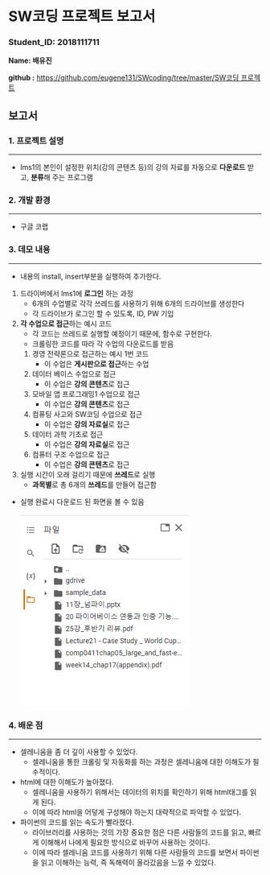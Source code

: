 # SW코딩 프로젝트 보고서

### Student_ID: 2018111711

**Name: 배유진**

**github :** [https://github.com/eugene131/SWcoding/tree/master/SW코딩 프로젝트](https://github.com/eugene131/SWcoding/tree/master/SW%E1%84%8F%E1%85%A9%E1%84%83%E1%85%B5%E1%86%BC%20%E1%84%91%E1%85%B3%E1%84%85%E1%85%A9%E1%84%8C%E1%85%A6%E1%86%A8%E1%84%90%E1%85%B3)

## 보고서

### 1. 프로젝트 설명

---

- lms1의 본인이 설정한 위치(강의 콘텐츠 등)의 강의 자료를 자동으로 **다운로드** 받고, **분류**해 주는 프로그램

### 2. 개발 환경

---

- 구글 코랩

### 3. 데모 내용

---

- 내용의 install, insert부분을 실행하여 추가한다.
1. 드라이버에서 lms1에 **로그인** 하는 과정
    - 6개의 수업별로 각각 쓰레드를 사용하기 위해 6개의 드라이브를 생성한다
    - 각 드라이브가 로그인 할 수 있도록, ID, PW 기입
2. **각 수업으로 접근**하는 예시 코드
    - 각 코드는 쓰레드로 실행할 예정이기 때문에, 함수로 구현한다.
    - 크롤링한 코드를 따라 각 수업의 다운로드를 받음
    1. 경영 전략론으로 접근하는 예시 1번 코드
        - 이 수업은 **게시판으로 접근**하는 수업
    2. 데이터 베이스 수업으로 접근
        - 이 수업은 **강의 콘텐츠**로 접근
    3. 모바일 앱 프로그래밍1 수업으로 접근
        - 이 수업은 **강의 콘텐츠**로 접근
    4. 컴퓨팅 사고와 SW코딩 수업으로 접근
        - 이 수업은 **강의 자료실**로 접근
    5. 데이터 과학 기초로 접근
        - 이 수업은 **강의 자료실**로 접근
    6. 컴퓨터 구조 수업으로 접근
        - 이 수업은 **강의 콘텐츠**로 접근
3. 실행 시간이 오래 걸리기 때문에 **쓰레드**로 실행
    - **과목별**로 총 6개의 **쓰레드**를 만들어 접근함
- 실행 완료시 다운로드 된 화면을 볼 수 있음
    
    ![Untitled](SW%E1%84%8F%E1%85%A9%E1%84%83%E1%85%B5%E1%86%BC%20%E1%84%91%E1%85%B3%E1%84%85%E1%85%A9%E1%84%8C%E1%85%A6%E1%86%A8%E1%84%90%E1%85%B3%20%E1%84%87%E1%85%A9%E1%84%80%E1%85%A9%E1%84%89%E1%85%A5%209bb3e7d3f0aa41f1acc8ac866e84f277/Untitled.png)
    

### 4. 배운 점

---

- 셀레니움을 좀 더 깊이 사용할 수 있었다.
    - 셀레니움을 통한 크롤링 및 자동화를 하는 과정은 셀레니움에 대한 이해도가 필수적이다.
- html에 대한 이해도가 높아졌다.
    - 셀레니움을 사용하기 위해서는 데이터의 위치를 확인하기 위해 html태그를 읽게 된다.
    - 이에 따라 html을 어덯게 구성해야 하는지 대략적으로 파악할 수 있었다.
- 파이썬의 코드를 읽는 속도가 빨라졌다.
    - 라이브러리를 사용하는 것의 가장 중요한 점은 다른 사람들의 코드를 읽고, 빠르게 이해해서 나에게 필요한 방식으로 바꾸어 사용하는 것이다.
    - 이에 따라 셀레니움 코드를 사용하기 위해 다른 사람들의 코드를 보면서 파이썬을 읽고 이해하는 능력, 즉 독해력이 올라갔음을 느낄 수 있었다.